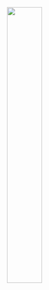 <!-- <p align=center><img width=90% src="banner.gif"></img></p> -->
<p align=center>
<a href="https://discord.com/users/948580558202634310"><img src="https://discord.c99.nl/widget/theme-2/948580558202634310.png" width=40%></a>
 </p>



